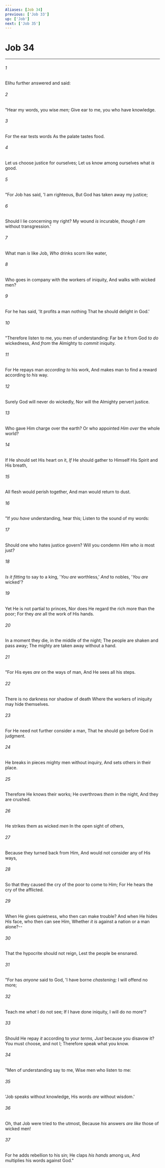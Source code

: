```yaml
---
Aliases: [Job 34]
previous: ['Job 33']
up: ['Job']
next: ['Job 35']
---
```

# Job 34

***


###### 1 
Elihu further answered and said: 

###### 2 
"Hear my words, you wise _men;_ Give ear to me, you who have knowledge. 

###### 3 
For the ear tests words As the palate tastes food. 

###### 4 
Let us choose justice for ourselves; Let us know among ourselves what _is_ good. 

###### 5 
"For Job has said, 'I am righteous, But God has taken away my justice; 

###### 6 
Should I lie concerning my right? My wound _is_ incurable, _though I am_ without transgression.' 

###### 7 
What man _is_ like Job, _Who_ drinks scorn like water, 

###### 8 
Who goes in company with the workers of iniquity, And walks with wicked men? 

###### 9 
For he has said, 'It profits a man nothing That he should delight in God.' 

###### 10 
"Therefore listen to me, you men of understanding: Far be it from God _to do_ wickedness, And _from_ the Almighty to _commit_ iniquity. 

###### 11 
For He repays man _according to_ his work, And makes man to find a reward according to _his_ way. 

###### 12 
Surely God will never do wickedly, Nor will the Almighty pervert justice. 

###### 13 
Who gave Him charge over the earth? Or who appointed _Him over_ the whole world? 

###### 14 
If He should set His heart on it, _If_ He should gather to Himself His Spirit and His breath, 

###### 15 
All flesh would perish together, And man would return to dust. 

###### 16 
"If _you have_ understanding, hear this; Listen to the sound of my words: 

###### 17 
Should one who hates justice govern? Will you condemn _Him who is_ most just? 

###### 18 
_Is it fitting_ to say to a king, '_You are_ worthless,' _And_ to nobles, '_You are_ wicked'? 

###### 19 
Yet He is not partial to princes, Nor does He regard the rich more than the poor; For they _are_ all the work of His hands. 

###### 20 
In a moment they die, in the middle of the night; The people are shaken and pass away; The mighty are taken away without a hand. 

###### 21 
"For His eyes _are_ on the ways of man, And He sees all his steps. 

###### 22 
There is no darkness nor shadow of death Where the workers of iniquity may hide themselves. 

###### 23 
For He need not further consider a man, That he should go before God in judgment. 

###### 24 
He breaks in pieces mighty men without inquiry, And sets others in their place. 

###### 25 
Therefore He knows their works; He overthrows _them_ in the night, And they are crushed. 

###### 26 
He strikes them as wicked _men_ In the open sight of others, 

###### 27 
Because they turned back from Him, And would not consider any of His ways, 

###### 28 
So that they caused the cry of the poor to come to Him; For He hears the cry of the afflicted. 

###### 29 
When He gives quietness, who then can make trouble? And when He hides _His_ face, who then can see Him, Whether _it is_ against a nation or a man alone?-- 

###### 30 
That the hypocrite should not reign, Lest the people be ensnared. 

###### 31 
"For has _anyone_ said to God, 'I have borne _chastening;_ I will offend no more; 

###### 32 
Teach me _what_ I do not see; If I have done iniquity, I will do no more'? 

###### 33 
Should He repay _it_ according to your _terms,_ _Just_ because you disavow it? You must choose, and not I; Therefore speak what you know. 

###### 34 
"Men of understanding say to me, Wise men who listen to me: 

###### 35 
'Job speaks without knowledge, His words _are_ without wisdom.' 

###### 36 
Oh, that Job were tried to the utmost, Because _his_ answers _are like_ those of wicked men! 

###### 37 
For he adds rebellion to his sin; He claps _his hands_ among us, And multiplies his words against God."
